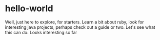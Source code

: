 # hello-world

Well, 
just here to explore, for starters.
Learn a bit about ruby, look for interesting java projects, perhaps check out a guide or two.
Let's see what this can do. Looks interesting so far
